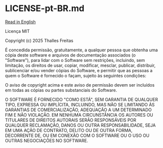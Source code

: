 # LICENSE-pt-BR.md

[Read in English](LICENSE.md)

Licença MIT

Copyright (c) 2025 Thalles Freitas

É concedida permissão, gratuitamente, a qualquer pessoa que obtenha uma cópia
deste software e arquivos de documentação associados (o "Software"), para lidar
com o Software sem restrições, incluindo, sem limitação, os direitos de usar,
copiar, modificar, mesclar, publicar, distribuir, sublicenciar e/ou vender
cópias do Software, e permitir que as pessoas a quem o Software é fornecido
o façam, sujeito às seguintes condições:

O aviso de copyright acima e este aviso de permissão devem ser incluídos em
todas as cópias ou partes substanciais do Software.

O SOFTWARE É FORNECIDO "COMO ESTÁ", SEM GARANTIA DE QUALQUER TIPO, EXPRESSA OU
IMPLÍCITA, INCLUINDO, MAS NÃO SE LIMITANDO ÀS GARANTIAS DE COMERCIALIZAÇÃO,
ADEQUAÇÃO A UM DETERMINADO FIM E NÃO VIOLAÇÃO. EM NENHUMA CIRCUNSTÂNCIA OS
AUTORES OU TITULARES DE DIREITOS AUTORAIS SERÃO RESPONSÁVEIS POR QUALQUER
RECLAMAÇÃO, DANOS OU OUTRA RESPONSABILIDADE, SEJA EM UMA AÇÃO DE CONTRATO,
DELITO OU DE OUTRA FORMA, DECORRENTE DE, OU EM CONEXÃO COM O SOFTWARE OU
O USO OU OUTRAS NEGOCIAÇÕES NO SOFTWARE.
